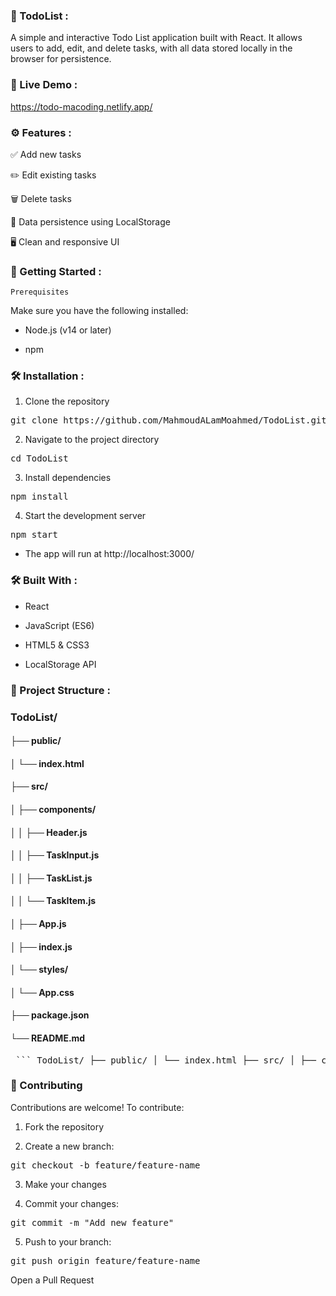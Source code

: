 ### 📝 TodoList :
A simple and interactive Todo List application built with React. It allows users to add, edit, and delete tasks, with all data stored locally in the browser for persistence.


### 🔗 Live Demo :
https://todo-macoding.netlify.app/

### ⚙️ Features :

✅ Add new tasks

✏️ Edit existing tasks

🗑️ Delete tasks

💾 Data persistence using LocalStorage

🖥️ Clean and responsive UI


### 🚀 Getting Started :

`Prerequisites`

Make sure you have the following installed:

- Node.js (v14 or later)

- npm


### 🛠️ Installation :

1. Clone the repository
<pre lang="markdown">git clone https://github.com/MahmoudALamMoahmed/TodoList.git</pre>

2. Navigate to the project directory

<pre lang="markdown">cd TodoList</pre>

3. Install dependencies

<pre lang="markdown">npm install</pre>

4. Start the development server

<pre lang="markdown">npm start</pre>

- The app will run at http://localhost:3000/


### 🛠️ Built With :

- React

- JavaScript (ES6)

- HTML5 & CSS3

- LocalStorage API


### 📁 Project Structure :

### TodoList/
#### ├── public/
#### │   └── index.html
#### ├── src/
#### │   ├── components/
#### │   │   ├── Header.js
#### │   │   ├── TaskInput.js
#### │   │   ├── TaskList.js
#### │   │   └── TaskItem.js
#### │   ├── App.js
#### │   ├── index.js
#### │   └── styles/
#### │       └── App.css
#### ├── package.json
#### └── README.md

<pre> ``` TodoList/ ├── public/ │ └── index.html ├── src/ │ ├── components/ │ │ ├── Header.js │ │ ├── TaskInput.js │ │ ├── TaskList.js │ │ └── TaskItem.js │ ├── App.js │ ├── index.js │ └── styles/ │ └── App.css ├── package.json └── README.md ``` </pre>

### 🤝 Contributing

Contributions are welcome! To contribute:

1. Fork the repository

2. Create a new branch:

<pre lang="markdown">git checkout -b feature/feature-name</pre>

3. Make your changes

4. Commit your changes:

<pre lang="markdown">git commit -m "Add new feature"</pre>

5. Push to your branch:

<pre lang="markdown">git push origin feature/feature-name</pre>

Open a Pull Request
